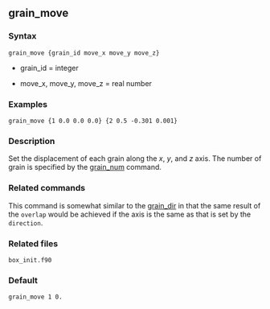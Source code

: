 ## grain_move

### Syntax

	grain_move {grain_id move_x move_y move_z}

* grain\_id = integer

* move\_x, move\_y, move\_z = real number

### Examples

	grain_move {1 0.0 0.0 0.0} {2 0.5 -0.301 0.001}

### Description

Set the displacement of each grain along the _x_, _y_, and _z_ axis. The number of grain is specified by the [grain_num](grain_num.md) command.

### Related commands

This command is somewhat similar to the [grain_dir](grain_dir.md) in that the same result of the `overlap` would be achieved if the axis is the same as that is set by the `direction`.

### Related files

`box_init.f90`

### Default

	grain_move 1 0.

